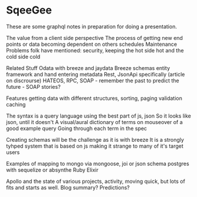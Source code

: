 # SqeeGee

These are some graphql notes in preparation for doing a presentation.

The value from a client side perspective
The process of getting new end points or data becoming dependent on others schedules
Maintenance
Problems folk have mentioned: security, keeping the hot side hot and the cold side cold

Related Stuff
  Odata with breeze and jaydata
  Breeze schemas entity framework and hand entering metadata 
  Rest, JsonApi specifically (article on discrourse)
  HATEOS, RPC, SOAP - remember the past to predict the future - SOAP stories?
  
Features
  getting data with different structures, sorting, paging validation caching
  
  
The syntax is a query language using the best part of js, json
  So it looks like json, until it doesn't
A visual/aural dictionary of terms on mouseover of a good example query
  Going through each term in the spec
  
Creating schemas will be the challenge as it is with breeze
It is a strongly tyhped system that is based on js making it strange to many of it's target users

Examples of mapping to
  mongo via mongoose, joi or json schema
  postgres with sequelize or absynthe
  Ruby
  Elixir
  
Apollo and the state of various projects, activity, moving quick, but lots of fits and starts as well. Blog summary? Predictions?


